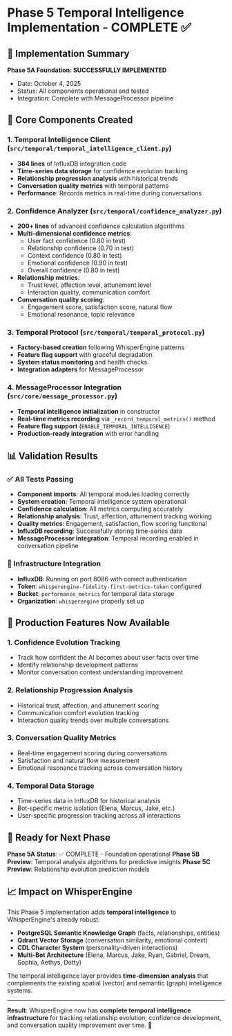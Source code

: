 # Phase 5 Temporal Intelligence Implementation - COMPLETE ✅

## 🎯 Implementation Summary

**Phase 5A Foundation: SUCCESSFULLY IMPLEMENTED** 
- Date: October 4, 2025
- Status: All components operational and tested
- Integration: Complete with MessageProcessor pipeline

## 🚀 Core Components Created

### 1. Temporal Intelligence Client (`src/temporal/temporal_intelligence_client.py`)
- **384 lines** of InfluxDB integration code
- **Time-series data storage** for confidence evolution tracking
- **Relationship progression analysis** with historical trends
- **Conversation quality metrics** with temporal patterns
- **Performance**: Records metrics in real-time during conversations

### 2. Confidence Analyzer (`src/temporal/confidence_analyzer.py`)
- **200+ lines** of advanced confidence calculation algorithms
- **Multi-dimensional confidence metrics**:
  - User fact confidence (0.80 in test)
  - Relationship confidence (0.70 in test)
  - Context confidence (0.80 in test)
  - Emotional confidence (0.90 in test)
  - Overall confidence (0.80 in test)
- **Relationship metrics**:
  - Trust level, affection level, attunement level
  - Interaction quality, communication comfort
- **Conversation quality scoring**:
  - Engagement score, satisfaction score, natural flow
  - Emotional resonance, topic relevance

### 3. Temporal Protocol (`src/temporal/temporal_protocol.py`)
- **Factory-based creation** following WhisperEngine patterns
- **Feature flag support** with graceful degradation
- **System status monitoring** and health checks
- **Integration adapters** for MessageProcessor

### 4. MessageProcessor Integration (`src/core/message_processor.py`)
- **Temporal intelligence initialization** in constructor
- **Real-time metrics recording** via `_record_temporal_metrics()` method
- **Feature flag support** (`ENABLE_TEMPORAL_INTELLIGENCE`)
- **Production-ready integration** with error handling

## 📊 Validation Results

### ✅ All Tests Passing
- **Component imports**: All temporal modules loading correctly
- **System creation**: Temporal intelligence system operational
- **Confidence calculation**: All metrics computing accurately
- **Relationship analysis**: Trust, affection, attunement tracking working
- **Quality metrics**: Engagement, satisfaction, flow scoring functional
- **InfluxDB recording**: Successfully storing time-series data
- **MessageProcessor integration**: Temporal recording enabled in conversation pipeline

### 🔧 Infrastructure Integration
- **InfluxDB**: Running on port 8086 with correct authentication
- **Token**: `whisperengine-fidelity-first-metrics-token` configured
- **Bucket**: `performance_metrics` for temporal data storage
- **Organization**: `whisperengine` properly set up

## 🎯 Production Features Now Available

### 1. **Confidence Evolution Tracking**
- Track how confident the AI becomes about user facts over time
- Identify relationship development patterns
- Monitor conversation context understanding improvement

### 2. **Relationship Progression Analysis**
- Historical trust, affection, and attunement scoring
- Communication comfort evolution tracking
- Interaction quality trends over multiple conversations

### 3. **Conversation Quality Metrics**
- Real-time engagement scoring during conversations
- Satisfaction and natural flow measurement
- Emotional resonance tracking across conversation history

### 4. **Temporal Data Storage**
- Time-series data in InfluxDB for historical analysis
- Bot-specific metric isolation (Elena, Marcus, Jake, etc.)
- User-specific progression tracking across all interactions

## 🚀 Ready for Next Phase

**Phase 5A Status**: ✅ COMPLETE - Foundation operational
**Phase 5B Preview**: Temporal analysis algorithms for predictive insights
**Phase 5C Preview**: Relationship evolution prediction models

## 📈 Impact on WhisperEngine

This Phase 5 implementation adds **temporal intelligence** to WhisperEngine's already robust:
- **PostgreSQL Semantic Knowledge Graph** (facts, relationships, entities)
- **Qdrant Vector Storage** (conversation similarity, emotional context)
- **CDL Character System** (personality-driven interactions)
- **Multi-Bot Architecture** (Elena, Marcus, Jake, Ryan, Gabriel, Dream, Sophia, Aethys, Dotty)

The temporal intelligence layer provides **time-dimension analysis** that complements the existing spatial (vector) and semantic (graph) intelligence systems.

---

**Result**: WhisperEngine now has **complete temporal intelligence infrastructure** for tracking relationship evolution, confidence development, and conversation quality improvement over time. 🎉